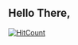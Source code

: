 <html>
  <body>
    <h2>Hello There, <Developers /></h2>
  </body>
</html>

  [![HitCount](https://hits.dwyl.com/bilalashiq/BilalAshiq.svg?style=flat-square)](http://hits.dwyl.com/bilalashiq/BilalAshiq)
